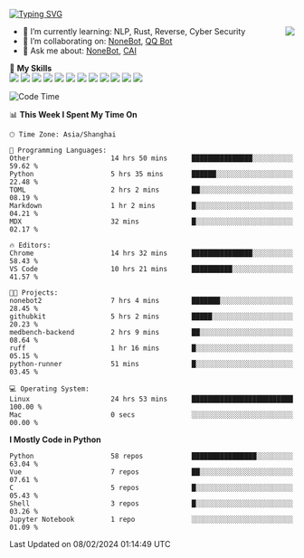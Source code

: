 [![Typing SVG](https://readme-typing-svg.herokuapp.com?size=25&duration=2500&color=8C43EA&vCenter=true&width=200&height=40&lines=Hi+there+%F0%9F%91%8B%F0%9F%8F%BB;I'm+yanyongyu)](https://git.io/typing-svg)

<a href="#">
  <img align="right" src="https://github-readme-stats.vercel.app/api?username=yanyongyu&count_private=true&show_icons=true&bg_color=15,f2f7fd,E0EAFC" />
</a>

- 🌱 I’m currently learning: NLP, Rust, Reverse, Cyber Security
- 👯 I’m collaborating on: [NoneBot](https://github.com/nonebot), [QQ Bot](https://github.com/Mrs4s/go-cqhttp)
- 💬 Ask me about: [NoneBot](https://github.com/nonebot), [CAI](https://github.com/cscs181/CAI)

🌟 **My Skills**  
![](https://img.shields.io/badge/-Python-3e74a2?style=flat-square&logo=Python&logoColor=fff)
![](https://img.shields.io/badge/-TypeScript-3178C6?style=flat-square&logo=TypeScript&logoColor=fff)
![](https://img.shields.io/badge/-Vue-4fc08d?style=flat-square&logo=Vue.js&logoColor=fff)
![](https://img.shields.io/badge/-React-2d98ce?style=flat-square&logo=React&logoColor=fff)
![](https://img.shields.io/badge/-FastAPI-009688?style=flat-square&logo=FastAPI&logoColor=fff)
![](https://img.shields.io/badge/-Linux-000000?style=flat-square&logo=Linux&logoColor=fff)
![](https://img.shields.io/badge/-Docker-2496ED?style=flat-square&logo=Docker&logoColor=fff)
![](https://img.shields.io/badge/-Kubernetes-326CE5?style=flat-square&logo=Kubernetes&logoColor=fff)
![](https://img.shields.io/badge/-GitHub%20Actions-2088FF?style=flat-square&logo=GitHubActions&logoColor=fff)
![](https://img.shields.io/badge/-PostgreSQL-4169E1?style=flat-square&logo=PostgreSQL&logoColor=fff)
![](https://img.shields.io/badge/-Redis-DC382D?style=flat-square&logo=Redis&logoColor=fff)
![](https://img.shields.io/badge/-MongoDB-47A248?style=flat-square&logo=MongoDB&logoColor=fff)

<!--START_SECTION:waka-->
![Code Time](http://img.shields.io/badge/Code%20Time-5%2C812%20hrs%2042%20mins-blue)

📊 **This Week I Spent My Time On** 

```text
🕑︎ Time Zone: Asia/Shanghai

💬 Programming Languages: 
Other                    14 hrs 50 mins      ███████████████░░░░░░░░░░   59.62 % 
Python                   5 hrs 35 mins       ██████░░░░░░░░░░░░░░░░░░░   22.48 % 
TOML                     2 hrs 2 mins        ██░░░░░░░░░░░░░░░░░░░░░░░   08.19 % 
Markdown                 1 hr 2 mins         █░░░░░░░░░░░░░░░░░░░░░░░░   04.21 % 
MDX                      32 mins             █░░░░░░░░░░░░░░░░░░░░░░░░   02.17 % 

🔥 Editors: 
Chrome                   14 hrs 32 mins      ███████████████░░░░░░░░░░   58.43 % 
VS Code                  10 hrs 21 mins      ██████████░░░░░░░░░░░░░░░   41.57 % 

🐱‍💻 Projects: 
nonebot2                 7 hrs 4 mins        ███████░░░░░░░░░░░░░░░░░░   28.45 % 
githubkit                5 hrs 2 mins        █████░░░░░░░░░░░░░░░░░░░░   20.23 % 
medbench-backend         2 hrs 9 mins        ██░░░░░░░░░░░░░░░░░░░░░░░   08.64 % 
ruff                     1 hr 16 mins        █░░░░░░░░░░░░░░░░░░░░░░░░   05.15 % 
python-runner            51 mins             █░░░░░░░░░░░░░░░░░░░░░░░░   03.45 % 

💻 Operating System: 
Linux                    24 hrs 53 mins      █████████████████████████   100.00 % 
Mac                      0 secs              ░░░░░░░░░░░░░░░░░░░░░░░░░   00.00 % 
```

**I Mostly Code in Python** 

```text
Python                   58 repos            ████████████████░░░░░░░░░   63.04 % 
Vue                      7 repos             ██░░░░░░░░░░░░░░░░░░░░░░░   07.61 % 
C                        5 repos             █░░░░░░░░░░░░░░░░░░░░░░░░   05.43 % 
Shell                    3 repos             █░░░░░░░░░░░░░░░░░░░░░░░░   03.26 % 
Jupyter Notebook         1 repo              ░░░░░░░░░░░░░░░░░░░░░░░░░   01.09 % 
```




 Last Updated on 08/02/2024 01:14:49 UTC
<!--END_SECTION:waka-->
